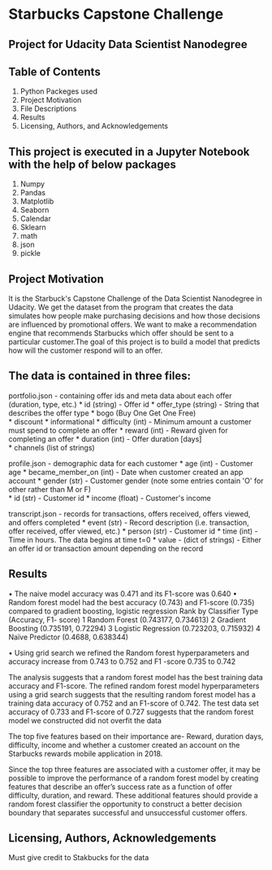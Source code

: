 # Starbucks Capstone Challenge
 
## Project for Udacity Data Scientist Nanodegree 

## Table of Contents
1. Python Packeges used
2. Project Motivation
3. File Descriptions
4. Results
5. Licensing, Authors, and Acknowledgements

## This project is executed in a Jupyter Notebook with the help of below packages
1. Numpy
2. Pandas
3. Matplotlib
4. Seaborn
5. Calendar
6. Sklearn
7. math 
8. json
9. pickle 

## Project Motivation
It is the Starbuck's Capstone Challenge of the Data Scientist Nanodegree in Udacity. We get the dataset from the program that creates the data simulates how people make purchasing decisions and how those decisions are influenced by promotional offers. We want to make a recommendation engine that recommends Starbucks which offer should be sent to a particular customer.The goal of this project is to build a model that predicts how will the customer respond will to an offer.

## The data is contained in three files:
portfolio.json - containing offer ids and meta data about each offer (duration, type, etc.) 
    * id (string) - Offer id
    * offer_type (string) - String that describes the offer type
        * bogo (Buy One Get One Free)  
        * discount
        * informational
    * difficulty (int) - Minimum amount a customer must spend to complete an offer
    * reward (int) - Reward given for completing an offer
    * duration (int) - Offer duration [days]  
    * channels (list of strings)


profile.json - demographic data for each customer 
    * age (int) - Customer age
    * became_member_on (int) - Date when customer created an app account
    * gender (str) - Customer gender (note some entries contain 'O' for other rather than M or F)  
    * id (str) - Customer id
    * income (float) - Customer's income  

transcript.json - records for transactions, offers received, offers viewed, and offers completed 
    * event (str) - Record description (i.e. transaction, offer received, offer viewed, etc.)
    * person (str) - Customer id
    * time (int) - Time in hours. The data begins at time t=0
    * value - (dict of strings) - Either an offer id or transaction amount depending on the record

## Results
•	The naive model accuracy was 0.471 and its F1-score was 0.640
•	Random forest model had the best accuracy (0.743) and F1-score (0.735) compared to gradient boosting, logistic regression
Rank	by Classifier Type	(Accuracy,	F1- score)
1	Random Forest	(0.743177,	0.734613)
2	Gradient Boosting	(0.735191,	0.72294)
3	Logistic Regression	(0.723203,	0.715932)
4	Naïve Predictor	(0.4688,	0.638344)

•	Using grid search we refined the Random forest hyperparameters and accuracy increase from 0.743 to 0.752 and F1 -score 0.735 to 0.742

The analysis suggests that a random forest model has the best training data accuracy and F1-score. The refined random forest model hyperparameters using a grid search suggests that the resulting random forest model has a training data accuracy of 0.752 and an F1-score of 0.742. The test data set accuracy of 0.733 and F1-score of 0.727 suggests that the random forest model we constructed did not overfit the data

The top five features based on their importance are- Reward, duration days, difficulty, income and whether a customer created an account on the Starbucks rewards mobile application in 2018.

Since the top three features are associated with a customer offer, it may be possible to improve the performance of a random forest model by creating features that describe an offer’s success rate as a function of offer difficulty, duration, and reward. These additional features should provide a random forest classifier the opportunity to construct a better decision boundary that separates successful and unsuccessful customer offers.

## Licensing, Authors, Acknowledgements
Must give credit to Stakbucks for the data
